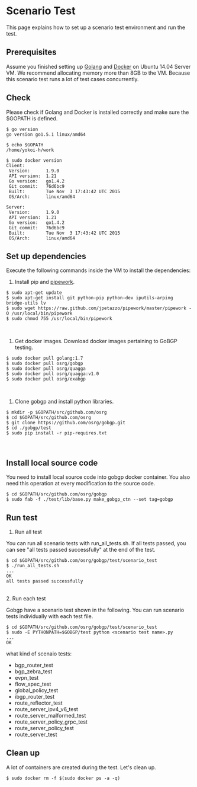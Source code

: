 Scenario Test
========================

This page explains how to set up a scenario test environment and run the test.

## Prerequisites

Assume you finished setting up [Golang](https://golang.org/doc/install) and [Docker](https://docs.docker.com/installation/ubuntulinux/) on Ubuntu 14.04 Server VM.
We recommend allocating memory more than 8GB to the VM.
Because this scenario test runs a lot of test cases concurrently.

## <a name="section0"> Check
Please check if Golang and Docker is installed correctly and
make sure the $GOPATH is defined.

```shell
$ go version
go version go1.5.1 linux/amd64

$ echo $GOPATH
/home/yokoi-h/work

$ sudo docker version
Client:
 Version:      1.9.0
 API version:  1.21
 Go version:   go1.4.2
 Git commit:   76d6bc9
 Built:        Tue Nov  3 17:43:42 UTC 2015
 OS/Arch:      linux/amd64

Server:
 Version:      1.9.0
 API version:  1.21
 Go version:   go1.4.2
 Git commit:   76d6bc9
 Built:        Tue Nov  3 17:43:42 UTC 2015
 OS/Arch:      linux/amd64

```

## <a name="section1"> Set up dependencies
Execute the following commands inside the VM to install the dependencies:

1. Install pip and [pipework](https://github.com/jpetazzo/pipework).

 ```shell
 $ sudo apt-get update
 $ sudo apt-get install git python-pip python-dev iputils-arping bridge-utils lv
 $ sudo wget https://raw.github.com/jpetazzo/pipework/master/pipework -O /usr/local/bin/pipework
 $ sudo chmod 755 /usr/local/bin/pipework
 ```
 <br>

1. Get docker images.
 Download docker images pertaining to GoBGP testing.

 ```shell
 $ sudo docker pull golang:1.7
 $ sudo docker pull osrg/gobgp
 $ sudo docker pull osrg/quagga
 $ sudo docker pull osrg/quagga:v1.0
 $ sudo docker pull osrg/exabgp
 ```
 <br>

1. Clone gobgp and install python libraries.

 ```shell
 $ mkdir -p $GOPATH/src/github.com/osrg
 $ cd $GOPATH/src/github.com/osrg
 $ git clone https://github.com/osrg/gobgp.git
 $ cd ./gobgp/test
 $ sudo pip install -r pip-requires.txt
 ```
<br>

## <a name="section2"> Install local source code
You need to install local source code into gobgp docker container.
You also need this operation at every modification to the source code.

```
$ cd $GOPATH/src/github.com/osrg/gobgp
$ sudo fab -f ./test/lib/base.py make_gobgp_ctn --set tag=gobgp
```


## <a name="section3"> Run test

1. Run all test

 You can run all scenario tests with run_all_tests.sh.
 If all tests passed, you can see "all tests passed successfully" at the end of the test.

 ```shell
 $ cd $GOPATH/src/github.com/osrg/gobgp/test/scenario_test
 $ ./run_all_tests.sh
 ...
 OK
 all tests passed successfully
 ```
 <br>
2. Run each test

 Gobgp have a scenario test shown in the following.
 You can run scenario tests individually with each test file.

 ```shell
 $ cd $GOPATH/src/github.com/osrg/gobgp/test/scenario_test
 $ sudo -E PYTHONPATH=$GOBGP/test python <scenario test name>.py
 ...
 OK
 ```

 what kind of scenaio tests:
 - bgp_router_test
 - bgp_zebra_test
 - evpn_test
 - flow_spec_test
 - global_policy_test
 - ibgp_router_test
 - route_reflector_test
 - route_server_ipv4_v6_test
 - route_server_malformed_test
 - route_server_policy_grpc_test
 - route_server_policy_test
 - route_server_test

## <a name="section4"> Clean up
A lot of containers are created during the test.
Let's clean up.
```
$ sudo docker rm -f $(sudo docker ps -a -q)
```
